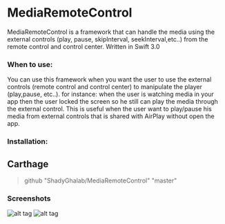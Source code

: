 # MediaRemoteControl 


MediaRemoteControl is a framework that can handle the media using the external controls (play, pause, skipInterval, seekInterval,etc..) 
from the remote control and control center. Written in Swift 3.0


### When to use:
You can use this framework when you want the user to use the external controls (remote control and control center) to manipulate
the player (play,pause, etc..). for instance: when the user is watching media in your app then the user locked the screen so he still can
play the media through the external control. This is useful when the user want to play/pause his media from external controls
that is shared with AirPlay without open the app.


### Installation:
## Carthage

> github "ShadyGhalab/MediaRemoteControl" "master"




### Screenshots

![alt tag](http://i66.tinypic.com/2dadbhh.png)
![alt tag](http://i63.tinypic.com/24d1ysi.png)
